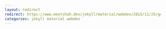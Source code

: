 ```yaml
---
layout: redirect 
redirect: https://www.meetshah.dev/jekyll/material/webdev/2015/11/25/generating-static-homepages.html
categories: jekyll material webdev
---
```

